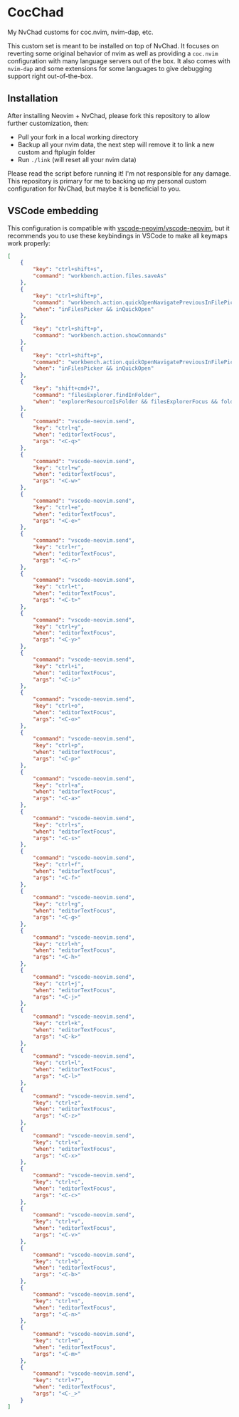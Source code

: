 # CocChad

My NvChad customs for coc.nvim, nvim-dap, etc.

This custom set is meant to be installed on top of NvChad. It focuses on reverting some original behavior of nvim as well as providing a `coc.nvim` configuration with many language servers out of the box. It also comes with `nvim-dap` and some extensions for some languages to give debugging support right out-of-the-box.

## Installation

After installing Neovim + NvChad, please fork this repository to allow further customization, then: 

- Pull your fork in a local working directory
- Backup all your nvim data, the next step will remove it to link a new custom and ftplugin folder
- Run `./link` (will reset all your nvim data)

Please read the script before running it! I'm not responsible for any damage. This repository is primary for me to backing up my personal custom configuration for NvChad, but maybe it is beneficial to you.

## VSCode embedding

This configuration is compatible with [vscode-neovim/vscode-neovim](https://github.com/vscode-neovim/vscode-neovim#invoking-vscode-actions-from-neovim), but it recommends you to use these keybindings in VSCode to make all keymaps work properly: 

```json
[
    {
        "key": "ctrl+shift+s",
        "command": "workbench.action.files.saveAs"
    },
    {
        "key": "ctrl+shift+p",
        "command": "workbench.action.quickOpenNavigatePreviousInFilePicker",
        "when": "inFilesPicker && inQuickOpen"
    },
    {
        "key": "ctrl+shift+p",
        "command": "workbench.action.showCommands"
    },
    {
        "key": "ctrl+shift+p",
        "command": "workbench.action.quickOpenNavigatePreviousInFilePicker",
        "when": "inFilesPicker && inQuickOpen"
    },
    {
        "key": "shift+cmd+7",
        "command": "filesExplorer.findInFolder",
        "when": "explorerResourceIsFolder && filesExplorerFocus && foldersViewVisible && !inputFocus"
    },
    {
        "command": "vscode-neovim.send",
        "key": "ctrl+q",
        "when": "editorTextFocus",
        "args": "<C-q>"
    },
    {
        "command": "vscode-neovim.send",
        "key": "ctrl+w",
        "when": "editorTextFocus",
        "args": "<C-w>"
    },
    {
        "command": "vscode-neovim.send",
        "key": "ctrl+e",
        "when": "editorTextFocus",
        "args": "<C-e>"
    },
    {
        "command": "vscode-neovim.send",
        "key": "ctrl+r",
        "when": "editorTextFocus",
        "args": "<C-r>"
    },
    {
        "command": "vscode-neovim.send",
        "key": "ctrl+t",
        "when": "editorTextFocus",
        "args": "<C-t>"
    },
    {
        "command": "vscode-neovim.send",
        "key": "ctrl+y",
        "when": "editorTextFocus",
        "args": "<C-y>"
    },
    {
        "command": "vscode-neovim.send",
        "key": "ctrl+i",
        "when": "editorTextFocus",
        "args": "<C-i>"
    },
    {
        "command": "vscode-neovim.send",
        "key": "ctrl+o",
        "when": "editorTextFocus",
        "args": "<C-o>"
    },
    {
        "command": "vscode-neovim.send",
        "key": "ctrl+p",
        "when": "editorTextFocus",
        "args": "<C-p>"
    },
    {
        "command": "vscode-neovim.send",
        "key": "ctrl+a",
        "when": "editorTextFocus",
        "args": "<C-a>"
    },
    {
        "command": "vscode-neovim.send",
        "key": "ctrl+s",
        "when": "editorTextFocus",
        "args": "<C-s>"
    },
    {
        "command": "vscode-neovim.send",
        "key": "ctrl+f",
        "when": "editorTextFocus",
        "args": "<C-f>"
    },
    {
        "command": "vscode-neovim.send",
        "key": "ctrl+g",
        "when": "editorTextFocus",
        "args": "<C-g>"
    },
    {
        "command": "vscode-neovim.send",
        "key": "ctrl+h",
        "when": "editorTextFocus",
        "args": "<C-h>"
    },
    {
        "command": "vscode-neovim.send",
        "key": "ctrl+j",
        "when": "editorTextFocus",
        "args": "<C-j>"
    },
    {
        "command": "vscode-neovim.send",
        "key": "ctrl+k",
        "when": "editorTextFocus",
        "args": "<C-k>"
    },
    {
        "command": "vscode-neovim.send",
        "key": "ctrl+l",
        "when": "editorTextFocus",
        "args": "<C-l>"
    },
    {
        "command": "vscode-neovim.send",
        "key": "ctrl+z",
        "when": "editorTextFocus",
        "args": "<C-z>"
    },
    {
        "command": "vscode-neovim.send",
        "key": "ctrl+x",
        "when": "editorTextFocus",
        "args": "<C-x>"
    },
    {
        "command": "vscode-neovim.send",
        "key": "ctrl+c",
        "when": "editorTextFocus",
        "args": "<C-c>"
    },
    {
        "command": "vscode-neovim.send",
        "key": "ctrl+v",
        "when": "editorTextFocus",
        "args": "<C-v>"
    },
    {
        "command": "vscode-neovim.send",
        "key": "ctrl+b",
        "when": "editorTextFocus",
        "args": "<C-b>"
    },
    {
        "command": "vscode-neovim.send",
        "key": "ctrl+n",
        "when": "editorTextFocus",
        "args": "<C-n>"
    },
    {
        "command": "vscode-neovim.send",
        "key": "ctrl+m",
        "when": "editorTextFocus",
        "args": "<C-m>"
    },
    {
        "command": "vscode-neovim.send",
        "key": "ctrl+7",
        "when": "editorTextFocus",
        "args": "<C-_>"
    }
]
```
